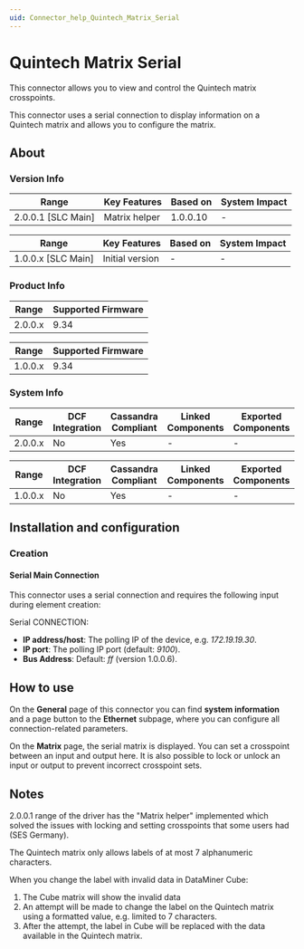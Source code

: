 ```yaml
---
uid: Connector_help_Quintech_Matrix_Serial
---
```


# Quintech Matrix Serial

This connector allows you to view and control the Quintech matrix crosspoints.

This connector uses a serial connection to display information on a Quintech matrix and allows you to configure the matrix.

## About

### Version Info
| Range                | Key Features     | Based on     | System Impact     |
|----------------------|------------------|--------------|-------------------|
| 2.0.0.1 [SLC Main]   | Matrix helper    | 1.0.0.10     | -                 |

| Range                | Key Features     | Based on     | System Impact     |
|----------------------|------------------|--------------|-------------------|
| 1.0.0.x [SLC Main]   | Initial version  | -            | -                 |

### Product Info
| Range     | Supported Firmware     |
|-----------|------------------------|
| 2.0.0.x   | 9.34                   |

| Range     | Supported Firmware     |
|-----------|------------------------|
| 1.0.0.x   | 9.34                   |

### System Info

| Range     | DCF Integration     | Cassandra Compliant     | Linked Components     | Exported Components     |
|-----------|---------------------|-------------------------|-----------------------|-------------------------|
| 2.0.0.x   | No                  | Yes                     | -                     | -                       |

| Range     | DCF Integration     | Cassandra Compliant     | Linked Components     | Exported Components     |
|-----------|---------------------|-------------------------|-----------------------|-------------------------|
| 1.0.0.x   | No                  | Yes                     | -                     | -                       |

## Installation and configuration

### Creation

#### Serial Main Connection

This connector uses a serial connection and requires the following input during element creation:

Serial CONNECTION:

- **IP address/host**: The polling IP of the device, e.g. *172.19.19.30*.
- **IP port**: The polling IP port (default: *9100*).
- **Bus Address**: Default: *ff* (version 1.0.0.6).

## How to use

On the **General** page of this connector you can find **system information** and a page button to the **Ethernet** subpage, where you can configure all connection-related parameters.

On the **Matrix** page, the serial matrix is displayed. You can set a crosspoint between an input and output here. It is also possible to lock or unlock an input or output to prevent incorrect crosspoint sets.

## Notes
2.0.0.1 range of the driver has the "Matrix helper" implemented which solved the issues with locking and setting crosspoints that some users had (SES Germany).

The Quintech matrix only allows labels of at most 7 alphanumeric characters.

When you change the label with invalid data in DataMiner Cube:

1. The Cube matrix will show the invalid data
2. An attempt will be made to change the label on the Quintech matrix using a formatted value, e.g. limited to 7 characters.
3. After the attempt, the label in Cube will be replaced with the data available in the Quintech matrix.
